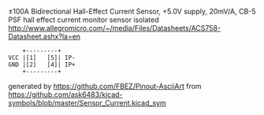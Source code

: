 ±100A Bidirectional Hall-Effect Current Sensor, +5.0V supply, 20mV/A, CB-5 PSF
hall effect current monitor sensor isolated
http://www.allegromicro.com/~/media/Files/Datasheets/ACS758-Datasheet.ashx?la=en


	    +---------+
	VCC |[1]   [5]| IP-
	GND |[2]   [4]| IP+
	    +---------+


generated by https://github.com/FBEZ/Pinout-AsciiArt from https://github.com/ask6483/kicad-symbols/blob/master/Sensor_Current.kicad_sym